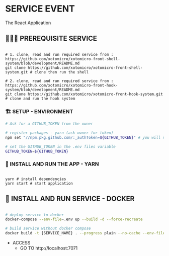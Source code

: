 # SERVICE EVENT
The React Application

## 🤷🏼‍♂️ PREREQUISITE SERVICE

```shell

# 1. clone, read and run required service from : https://github.com/xotomicro/xotomicro-front-shell-system/blob/development/README.md
git clone https://github.com/xotomicro/xotomicro-front-shell-system.git # clone then run the shell

# 2. clone, read and run required service from : https://github.com/xotomicro/xotomicro-front-hook-system/blob/development/README.md
git clone https://github.com/xotomicro/xotomicro-front-hook-system.git # clone and run the hook system

```

### 🏗️ SETUP - ENVIRONMENT

```sh
# Ask for a GITHUB_TOKEN from the owner

# register packages - yarn (ask owner for token)
npm set "//npm.pkg.github.com/:_authToken=${GITHUB_TOKEN}" # you will need to tell npm to authenticate yourself to install registries

# set the GITHUB_TOKEN in the .env files variable 
GITHUB_TOKEN=${GITHUB_TOKEN}

```

### 🚀 INSTALL AND RUN THE APP - YARN

```shell

yarn # install dependencies
yarn start # start application

```

## 🐳 INSTALL AND RUN SERVICE - DOCKER

```sh

# deploy service to docker
docker-compose --env-file=.env up --build -d --force-recreate

# build service without docker compose
docker build -t {SERVICE_NAME} . --progress plain --no-cache --env-file=.env

```

- ACCESS
  - GO TO http://localhost:7071
